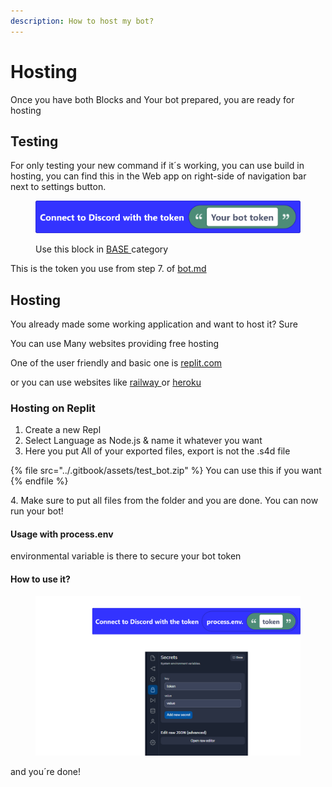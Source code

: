 ```yaml
---
description: How to host my bot?
---
```


# Hosting

Once you have both Blocks and Your bot prepared, you are ready for hosting

## Testing

For only testing your new command if it´s working, you can use build in hosting, you can find this in the Web app on right-side of navigation bar next to settings button.

<figure><img src="../.gitbook/assets/screenshot (39) (2).png" alt=""><figcaption><p>Use this block in <a href="../blocks/base.md">BASE </a>category</p></figcaption></figure>

This is the token you use from step 7. of [bot.md](bot.md "mention")

## Hosting

You already made some working application and want to host it? Sure

You can use Many websites providing free hosting

One of the user friendly and basic one is [replit.com](https://replit.com/)&#x20;

or you can use websites like [railway ](https://railway.app/)or [heroku](https://www.heroku.com/)



### Hosting on Replit

1. Create a new Repl
2. Select Language as Node.js & name it whatever you want
3. Here you put All of your exported files, export is not the .s4d file

{% file src="../.gitbook/assets/test_bot.zip" %}
You can use this if you want
{% endfile %}

4\. Make sure to put all files from the folder and you are done. You can now run your bot!

#### Usage with process.env

environmental variable is there to secure your bot token

#### How to use it?

&#x20;

<figure><img src="../.gitbook/assets/EEEEEEEEEEEEEEEE (1).png" alt=""><figcaption></figcaption></figure>

and you´re done!
